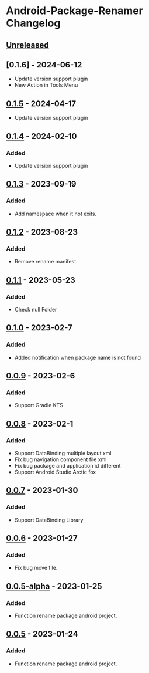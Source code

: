 <!-- Keep a Changelog guide -> https://keepachangelog.com -->

# Android-Package-Renamer Changelog

## [Unreleased]

## [0.1.6] - 2024-06-12
- Update version support plugin
- New Action in Tools Menu

## [0.1.5] - 2024-04-17
- Update version support plugin

## [0.1.4] - 2024-02-10

### Added
- Update version support plugin

## [0.1.3] - 2023-09-19

### Added
- Add namespace when it not exits.

## [0.1.2] - 2023-08-23

### Added
- Remove rename manifest.

## [0.1.1] - 2023-05-23

### Added
- Check null Folder

## [0.1.0] - 2023-02-7

### Added
- Added notification when package name is not found

## [0.0.9] - 2023-02-6

### Added
- Support Gradle KTS

## [0.0.8] - 2023-02-1

### Added
- Support DataBinding multiple layout xml
- Fix bug navigation component file xml
- Fix bug package and application id different
- Support Android Studio Arctic fox

## [0.0.7] - 2023-01-30

### Added
- Support DataBinding Library

## [0.0.6] - 2023-01-27

### Added
- Fix bug move file.

## [0.0.5-alpha] - 2023-01-25

### Added
- Function rename package android project.

## [0.0.5] - 2023-01-24

### Added
- Function rename package android project.

[Unreleased]: https://github.com/nguyenphuc22/Android-Package-Renamer/compare/v0.1.4...HEAD

[0.1.4]: https://github.com/nguyenphuc22/Android-Package-Renamer/compare/v0.1.3...v0.1.4

[0.1.3]: https://github.com/nguyenphuc22/Android-Package-Renamer/compare/v0.1.2...v0.1.3

[0.1.2]: https://github.com/nguyenphuc22/Android-Package-Renamer/compare/v0.1.1...v0.1.2

[0.1.1]: https://github.com/nguyenphuc22/Android-Package-Renamer/compare/v0.1.0...v0.1.1

[0.1.0]: https://github.com/nguyenphuc22/Android-Package-Renamer/compare/v0.0.9...v0.1.0

[0.0.9]: https://github.com/nguyenphuc22/Android-Package-Renamer/compare/v0.0.8...v0.0.9

[0.0.8]: https://github.com/nguyenphuc22/Android-Package-Renamer/compare/v0.0.7...v0.0.8

[0.0.7]: https://github.com/nguyenphuc22/Android-Package-Renamer/compare/v0.0.6...v0.0.7

[0.0.6]: https://github.com/nguyenphuc22/Android-Package-Renamer/compare/v0.0.5-alpha...v0.0.6

[0.0.5]: https://github.com/nguyenphuc22/Android-Package-Renamer/commits/v0.0.5

[0.0.5-alpha]: https://github.com/nguyenphuc22/Android-Package-Renamer/compare/v0.0.5...v0.0.5-alpha

[Unreleased]: https://github.com/nguyenphuc22/Android-Package-Renamer/compare/v0.1.4...HEAD

[0.1.4]: https://github.com/nguyenphuc22/Android-Package-Renamer/compare/v0.1.3...v0.1.4

[0.1.3]: https://github.com/nguyenphuc22/Android-Package-Renamer/compare/v0.1.2...v0.1.3

[0.1.2]: https://github.com/nguyenphuc22/Android-Package-Renamer/compare/v0.1.1...v0.1.2

[0.1.1]: https://github.com/nguyenphuc22/Android-Package-Renamer/compare/v0.1.0...v0.1.1

[0.1.0]: https://github.com/nguyenphuc22/Android-Package-Renamer/compare/v0.0.9...v0.1.0

[0.0.9]: https://github.com/nguyenphuc22/Android-Package-Renamer/compare/v0.0.8...v0.0.9

[0.0.8]: https://github.com/nguyenphuc22/Android-Package-Renamer/compare/v0.0.7...v0.0.8

[0.0.7]: https://github.com/nguyenphuc22/Android-Package-Renamer/compare/v0.0.6...v0.0.7

[0.0.6]: https://github.com/nguyenphuc22/Android-Package-Renamer/compare/v0.0.5-alpha...v0.0.6

[0.0.5]: https://github.com/nguyenphuc22/Android-Package-Renamer/commits/v0.0.5

[0.0.5-alpha]: https://github.com/nguyenphuc22/Android-Package-Renamer/compare/v0.0.5...v0.0.5-alpha

[Unreleased]: https://github.com/nguyenphuc22/Android-Package-Renamer/compare/v0.1.5...HEAD

[0.1.5]: https://github.com/nguyenphuc22/Android-Package-Renamer/compare/v0.1.4...v0.1.5

[0.1.4]: https://github.com/nguyenphuc22/Android-Package-Renamer/compare/v0.1.3...v0.1.4

[0.1.3]: https://github.com/nguyenphuc22/Android-Package-Renamer/compare/v0.1.2...v0.1.3

[0.1.2]: https://github.com/nguyenphuc22/Android-Package-Renamer/compare/v0.1.1...v0.1.2

[0.1.1]: https://github.com/nguyenphuc22/Android-Package-Renamer/compare/v0.1.0...v0.1.1

[0.1.0]: https://github.com/nguyenphuc22/Android-Package-Renamer/compare/v0.0.9...v0.1.0

[0.0.9]: https://github.com/nguyenphuc22/Android-Package-Renamer/compare/v0.0.8...v0.0.9

[0.0.8]: https://github.com/nguyenphuc22/Android-Package-Renamer/compare/v0.0.7...v0.0.8

[0.0.7]: https://github.com/nguyenphuc22/Android-Package-Renamer/compare/v0.0.6...v0.0.7

[0.0.6]: https://github.com/nguyenphuc22/Android-Package-Renamer/compare/v0.0.5-alpha...v0.0.6

[0.0.5]: https://github.com/nguyenphuc22/Android-Package-Renamer/commits/v0.0.5

[0.0.5-alpha]: https://github.com/nguyenphuc22/Android-Package-Renamer/compare/v0.0.5...v0.0.5-alpha
